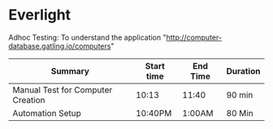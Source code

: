 # Everlight

Adhoc Testing: To understand the application "http://computer-database.gatling.io/computers"

Summary| Start time|End Time|Duration
---------|-----------|-------|---
Manual Test for Computer Creation|10:13|11:40|90 min
Automation Setup |10:40PM|1:00AM|80 Min

